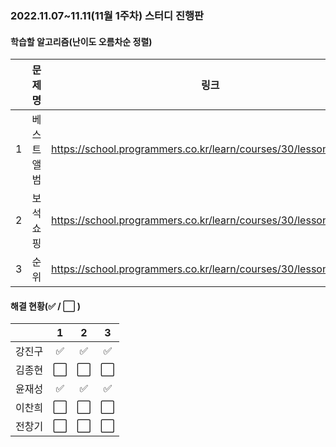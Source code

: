 ### 2022.11.07~11.11(11월 1주차) 스터디 진행판

#### 학습할 알고리즘(난이도 오름차순 정렬)

|      |      문제명      |                             링크                             | 난이도 |
| :--: | :--------------: | :----------------------------------------------------------: | :----: |
|  1   |    베스트앨범    | https://school.programmers.co.kr/learn/courses/30/lessons/42579 | Lv. 3 |
|  2   |    보석쇼핑    | https://school.programmers.co.kr/learn/courses/30/lessons/67258 | Lv. 3 |
|  3   | 순위 | https://school.programmers.co.kr/learn/courses/30/lessons/49191 | Lv. 3 |

#### 해결 현황(:white_check_mark: / :white_large_square:  )

|        |          1           |          2           |          3           |
| :----: | :------------------: | :------------------: | :------------------: |
| 강진구 | :white_check_mark: | :white_check_mark: | :white_check_mark: |
| 김종현 | :white_large_square: | :white_large_square: | :white_large_square: |
|  윤재성  | :white_check_mark: | :white_check_mark: | :white_check_mark: |
| 이찬희 | :white_large_square: | :white_large_square: | :white_large_square: |
| 전창기 |  :white_large_square:  |  :white_large_square:  |  :white_large_square:  |

